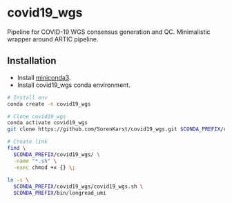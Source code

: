 # covid19_wgs
Pipeline for COVID-19 WGS consensus generation and QC. Minimalistic wrapper around ARTIC pipeline.

## Installation

* Install [miniconda3](https://docs.conda.io/en/latest/miniconda.html).
* Install covid19_wgs conda environment.
```bash
# Install env
conda create -n covid19_wgs

# Clone covid19_wgs
conda activate covid19_wgs
git clone https://github.com/SorenKarst/covid19_wgs.git $CONDA_PREFIX/covid19_wgs

# Create link
find \
  $CONDA_PREFIX/covid19_wgs/ \
  -name "*.sh" \
  -exec chmod +x {} \;
  
ln -s \
  $CONDA_PREFIX/covid19_wgs/covid19_wgs.sh \
  $CONDA_PREFIX/bin/longread_umi
```
